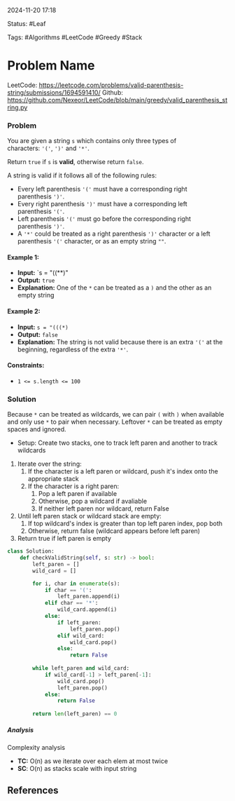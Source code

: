 2024-11-20 17:18

Status: #Leaf

Tags: #Algorithms #LeetCode #Greedy #Stack

# Problem Name
LeetCode: https://leetcode.com/problems/valid-parenthesis-string/submissions/1694591410/
Github: https://github.com/Nexeor/LeetCode/blob/main/greedy/valid_parenthesis_string.py
### Problem
You are given a string `s` which contains only three types of characters: `'('`, `')'` and `'*'`.

Return `true` if `s` is **valid**, otherwise return `false`.

A string is valid if it follows all of the following rules:
- Every left parenthesis `'('` must have a corresponding right parenthesis `')'`.
- Every right parenthesis `')'` must have a corresponding left parenthesis `'('`.
- Left parenthesis `'('` must go before the corresponding right parenthesis `')'`.
- A `'*'` could be treated as a right parenthesis `')'` character or a left parenthesis `'('` character, or as an empty string `""`.
#### Example 1:
- **Input:** `s = "((**)"
- **Output:** `true`
- **Explanation:** One of the `*` can be treated as a `)` and the other as an empty string
#### Example 2:
- **Input:** `s = "(((*)`
- **Output:** `false`
- **Explanation:** The string is not valid because there is an extra `'('` at the beginning, regardless of the extra `'*'`.
#### Constraints:
- `1 <= s.length <= 100`
### Solution
Because `*` can be treated as wildcards, we can pair `(` with `)` when available and only use `*` to pair when necessary. Leftover `*` can be treated as empty spaces and ignored.
- Setup: Create two stacks, one to track left paren and another to track wildcards
1) Iterate over the string:
	1) If the character is a left paren or wildcard, push it's index onto the appropriate stack
	2) If the character is a right paren: 
		1) Pop a left paren if available
		2) Otherwise, pop a wildcard if avaliable
		3) If neither left paren nor wildcard, return False
2) Until left paren stack or wildcard stack are empty:
	1) If top wildcard's index is greater than top left paren index, pop both 
	2) Otherwise, return false (wildcard appears before left paren)
3) Return true if left paren is empty
```python
class Solution:
    def checkValidString(self, s: str) -> bool:
        left_paren = []
        wild_card = []

        for i, char in enumerate(s):
            if char == '(':
                left_paren.append(i)
            elif char == '*':
                wild_card.append(i)
            else:
                if left_paren:
                    left_paren.pop()
                elif wild_card:
                    wild_card.pop()
                else:
                    return False
        
        while left_paren and wild_card:
            if wild_card[-1] > left_paren[-1]:
                wild_card.pop()
                left_paren.pop()
            else: 
                return False
        
        return len(left_paren) == 0     
```
##### Analysis
Complexity analysis
- **TC:** O(n) as we iterate over each elem at most twice
- **SC**: O(n) as stacks scale with input string
## References
